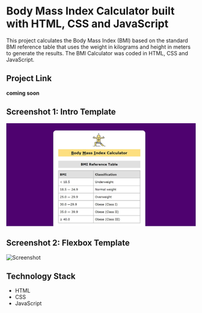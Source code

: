 # Body Mass Index Calculator built with HTML, CSS and JavaScript

This project calculates the Body Mass Index (BMI) based on the standard BMI reference table that uses the weight in kilograms and height in meters to generate the results. The BMI Calculator was coded in HTML, CSS and JavaScript.

## Project Link

**coming soon**

## Screenshot 1: Intro Template

![Screenshot](assets/img/Screenshot_1.jpg)

## Screenshot 2: Flexbox Template

![Screenshot](assets/img/Screenshot_2.jpeg)

## Technology Stack

+ HTML
+ CSS
+ JavaScript
